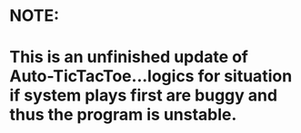 # NOTE:
# This is an unfinished update of Auto-TicTacToe...logics for situation if system plays first are buggy and thus the program is unstable.
